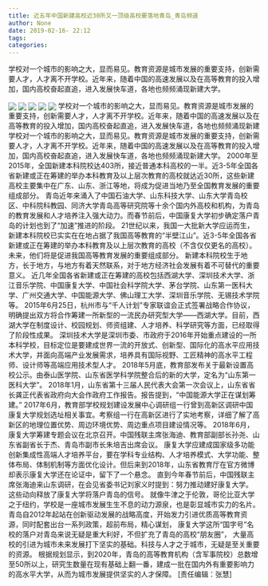 ```yaml
---
title: 近五年中国新建高校近30所又一顶级高校要落地青岛_青岛频道
author: None
date: 2019-02-16- 22:12
tags: 
categories: 
---
```

学校对一个城市的影响之大，显而易见。教育资源是城市发展的重要支持，创新需要人才，人才离不开学校。近年来，随着中国的高速发展以及在高等教育的投入增加，国内高校奋起直追，进入发展快车道，各地也频频涌现新建大学。
<!-- more -->
                
<img align="center" border="0" src="http://p3.ifengimg.com/a/2019_07/96cf01dfb24a822_size97_w500_h277.jpg" />
                
<img align="center" border="0" src="http://p0.ifengimg.com/a/2019_07/6c84db6006d3738_size127_w500_h333.jpg" />
            
<img align="center" border="0" src="http://p2.ifengimg.com/a/2019_07/0fd44af5a7c7a42_size86_w500_h311.jpg" />
<img align="center" border="0" src="http://p1.ifengimg.com/a/2019_07/a6eea4676589510_size108_w500_h428.jpg" />
<img align="center" border="0" src="http://p2.ifengimg.com/a/2016/0810/204c433878d5cf9size1_w16_h16.png" />
学校对一个城市的影响之大，显而易见。教育资源是城市发展的重要支持，创新需要人才，人才离不开学校。近年来，随着中国的高速发展以及在高等教育的投入增加，国内高校奋起直追，进入发展快车道，各地也频频涌现新建
学校对一个城市的影响之大，显而易见。教育资源是城市发展的重要支持，创新需要人才，人才离不开学校。近年来，随着中国的高速发展以及在高等教育的投入增加，国内高校奋起直追，进入发展快车道，各地也频频涌现新建大学。
2000年至2015年，全国新建本科院校达403所，接近普通本科高校的一半。近3-5年全国各省新建或正在筹建的举办本科教育及以上层次教育的高校就达近30所，这些新建高校主要集中在广东、山东、浙江等地，将成为促进当地乃至全国教育发展的重要组成部分。
青岛近年来涌入了中国石油大学、山东科技大学、山东大学青岛校区、中科院科教园、同济大学青岛高等研究院等十余个国内外高校和机构，为青岛的教育发展和人才培养注入强大动力。而春节前后，中国康复大学初步确定落户青岛的计划也到了“加速”推进的阶段。
21世纪以来，我国一大批新大学应运而生，新建本科院校已实实在在地占据了我国高等教育的“半壁江山”。近3-5年全国各省新建或正在筹建的举办本科教育及以上层次教育的高校（不含仅仅更名的高校）。
未来，他们将是促进我国高等教育发展的重要组成部分。
新建本科院校生于地方，长于地方，与地方有着天然联系，对于地方经济社会发展有着不可替代的重要意义。
近几年全国各省新建或正在筹建的高校包括西湖大学、深圳技术大学、浙江音乐学院、中国康复大学、中国社会科学院大学、茅台学院、山东第一医科大学、广州交通大学、中国能源大学、佛山理工大学、深圳音乐学院、无锡技术学院等。
2015年6月25日，杭州市与“千人计划”专家联谊会正式签署战略合作协议，明确提出双方将合作筹建一所新型的一流民办研究型大学——西湖大学。目前，西湖大学在制度设计、校园规划、师资组建、人才培养、科学研究等方面，已经取得了阶段性成果。
深圳技术大学是深圳市委、市政府于2016年开始重点建设的一所本科学校，目标定位是要建成世界一流的开放式、创新型、国际化的高水平应用技术大学，并面向高端产业发展需求，培养具有国际视野、工匠精神的高水平工程师、设计师等高端应用技术型人才。
2018年5月底，教育部发布关于最新设置高校公示。由泰山医学院、山东省医学科学院整合后的新的大学，定名为“山东第一医科大学”。
2018年1月，山东省第十三届人民代表大会第一次会议上，山东省省长龚正代表省政府向大会作政府工作报告。报告提到，“中国能源大学正在谋划筹建。”
2017年6月，教育部学校规划建设发展中心调研组一行曾到高新区调研中国康复大学规划选址相关事宜。考察组一行在高新区进行了实地考察，详细了解了高新区的地理位置优势、周边环境优势、周边重点项目建设情况等。
2018年6月，康复大学筹建专题会议在北京召开。中国残联主席张海迪、教育部副部长孙尧、山东省副省长于杰、青岛市副市长朱培吉出席会议。
康复大学应建成国家级多功能创新集成性高端人才培养平台，要在学科专业结构、人才培养模式、大学功能、整体布局、体制机制等方面优化设计。但后来到2018年，山东省教育厅在官方微博却表示康复大学还在论证中，留下了一个悬念。
直到今年春节前后，中国残联主席张海迪来山东调研，在会见省委书记刘家义时提到：努力推动建好康复大学。
这些动向释放了康复大学将落户青岛的信号。
就像牛津之于伦敦，哥伦比亚大学之于纽约，学校是一座城市发展生生不息的动力源泉，也是彰显城市实力的名片。青岛自2012年起站在创新驱动发展的战略高度，开始发力引进优质高等教育资源，同时配套出台一系列政策，超前布局，精心谋划，
康复大学这所“国字号”名校的落户对青岛来说无疑是重大利好，不但扩充了青岛的高校“朋友圈”，
大量高校的引进为城市未来发展打下坚实的基础。科技与人才之于城市，无疑是至关重要的资源。
根据规划显示，到2020年，青岛的高等教育机构（含军事院校）总数增至50所以上，研究生数量在现有基础上翻一番，建成一批在国内外有重要影响力的高水平大学，从而为城市发展提供坚实的人才保障。
[责任编辑：张慧]
            
